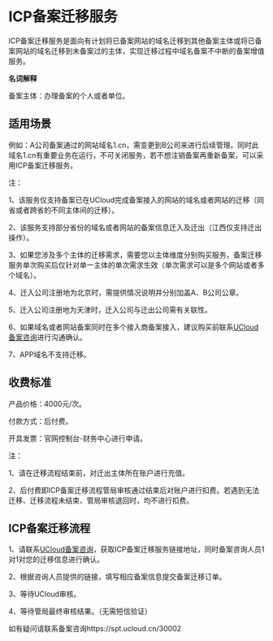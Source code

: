 

# ICP备案迁移服务



ICP备案迁移服务是面向有计划将已备案网站的域名迁移到其他备案主体或将已备案网站的域名迁移到未备案过的主体，实现迁移过程中域名备案不中断的备案增值服务。

**名词解释**

备案主体：办理备案的个人或者单位。

## 适用场景 

例如：A公司备案通过的网站域名1.cn，需变更到B公司来进行后续管理。同时此域名1.cn有重要业务在运行，不可关闭服务，若不想注销备案再重新备案，可以采用ICP备案迁移服务。

注：

1、该服务仅支持备案已在UCloud完成备案接入的网站的域名或者网站的迁移（同省或者跨省的不同主体间的迁移）。

2、该服务支持部分省份的域名或者网站的备案信息迁入及迁出（江西仅支持迁出操作）。

3、如果您涉及多个主体的迁移需求，需要您以主体维度分别购买服务，备案迁移服务单次购买后仅针对单一主体的单次需求生效（单次需求可以是多个网站或者多个域名）。

4、迁入公司注册地为北京时，需提供情况说明并分别加盖A、B公司公章。

5、迁入公司注册地为天津时，迁入公司与迁出公司需有关联性。

6、如果域名或者网站备案同时在多个接入商备案接入，建议购买前联系[UCloud备案咨询](https://spt.ucloud.cn/30002)进行沟通确认。

7、APP域名不支持迁移。



## 收费标准 

产品价格：4000元/次。

付款方式：后付费。

开具发票：官网控制台-财务中心进行申请。

注：

1、请在迁移流程结束前，对迁出主体所在账户进行充值。

2、后付费即ICP备案迁移流程管局审核通过结束后对账户进行扣费。若遇到无法迁移、迁移流程未结束、管局审核退回时，均不进行扣费。



## ICP备案迁移流程

1、请联系[UCloud备案咨询](https://spt.ucloud.cn/30002)，获取ICP备案迁移服务链接地址，同时备案咨询人员1对1对您的迁移信息进行确认。

2、根据咨询人员提供的链接，填写相应备案信息提交备案迁移订单。

3、等待UCloud审核。

4、等待管局最终审核结果。（无需短信验证）



如有疑问请联系备案咨询https://spt.ucloud.cn/30002